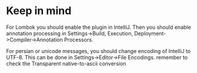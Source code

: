 # Keep in mind

For Lombok you should enable the plugin in IntelliJ. Then you should enable annotation processing
in Settings->Build, Execution, Deployment->Compiler->Annotation Processors.

For persian or unicode messages, you should change encoding of IntelliJ to UTF-8. This can be done
in Settings->Editor->File Encodings. remember to check the Transparent native-to-ascii conversion
